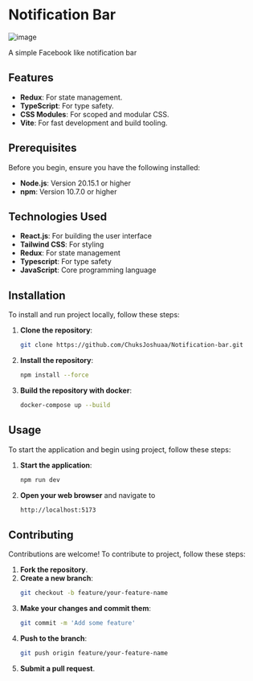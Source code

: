 # Notification Bar

<img src="https://res.cloudinary.com/chuksmbanaso/image/upload/v1740500051/Screenshot_2025-02-25_at_17.09.45_uanaki.png" title="Image" alt="image">

A simple Facebook like notification bar

## Features

- **Redux**: For state management.
- **TypeScript**: For type safety.
- **CSS Modules**: For scoped and modular CSS.
- **Vite**: For fast development and build tooling.

## Prerequisites

Before you begin, ensure you have the following installed:

- **Node.js**: Version 20.15.1 or higher
- **npm**: Version 10.7.0 or higher

## Technologies Used

- **React.js**: For building the user interface
- **Tailwind CSS**: For styling
- **Redux**: For state management
- **Typescript**: For type safety
- **JavaScript**: Core programming language

## Installation

To install and run project locally, follow these steps:

1. **Clone the repository**:

   ```bash
   git clone https://github.com/ChuksJoshuaa/Notification-bar.git
   ```

2. **Install the repository**:

   ```bash
   npm install --force
   ```

3. **Build the repository with docker**:
   ```bash
   docker-compose up --build
   ```

## Usage

To start the application and begin using project, follow these steps:

1. **Start the application**:
   ```bash
   npm run dev
   ```
2. **Open your web browser** and navigate to
   ```bash
   http://localhost:5173
   ```

## Contributing

Contributions are welcome! To contribute to project, follow these steps:

1. **Fork the repository**.
2. **Create a new branch**:
   ```bash
   git checkout -b feature/your-feature-name
   ```
3. **Make your changes and commit them**:
   ```bash
   git commit -m 'Add some feature'
   ```
4. **Push to the branch**:
   ```bash
   git push origin feature/your-feature-name
   ```
5. **Submit a pull request**.
